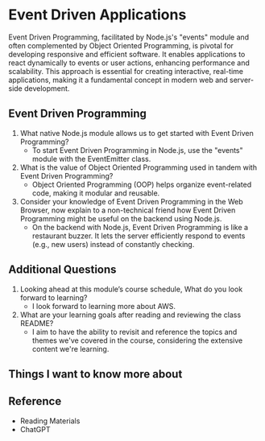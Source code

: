 # Event Driven Applications

Event Driven Programming, facilitated by Node.js's "events" module and often complemented by Object Oriented Programming, is pivotal for developing responsive and efficient software. It enables applications to react dynamically to events or user actions, enhancing performance and scalability. This approach is essential for creating interactive, real-time applications, making it a fundamental concept in modern web and server-side development.

## Event Driven Programming

1. What native Node.js module allows us to get started with Event Driven Programming?
   - To start Event Driven Programming in Node.js, use the "events" module with the EventEmitter class.
2. What is the value of Object Oriented Programming used in tandem with Event Driven Programming?
   - Object Oriented Programming (OOP) helps organize event-related code, making it modular and reusable.
3. Consider your knowledge of Event Driven Programming in the Web Browser, now explain to a non-technical friend how Event Driven Programming might be useful on the backend using Node.js.
   - On the backend with Node.js, Event Driven Programming is like a restaurant buzzer. It lets the server efficiently respond to events (e.g., new users) instead of constantly checking.

## Additional Questions

1. Looking ahead at this module’s course schedule, What do you look forward to learning?
   - I look forward to learning more about AWS.
2. What are your learning goals after reading and reviewing the class README?
   - I aim to have the ability to revisit and reference the topics and themes we've covered in the course, considering the extensive content we're learning.

## Things I want to know more about

## Reference

- Reading Materials
- ChatGPT